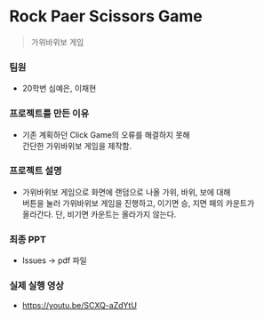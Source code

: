 # Rock Paer Scissors Game
> 가위바위보 게임

### 팀원
- 20학번 심예은, 이채현

### 프로젝트를 만든 이유
- 기존 계획하던 Click Game의 오류를 해결하지 못해<br>간단한 가위바위보 게임을 제작함.

### 프로젝트 설명 
- 가위바위보 게임으로 화면에 랜덤으로 나올 가위, 바위, 보에 대해<br>버튼을 눌러 가위바위보 게임을 진행하고, 이기면 승, 지면 패의 카운트가<br>
올라간다. 단, 비기면 카운트는 올라가지 않는다. 

### 최종 PPT
- Issues -> pdf 파일

### 실제 실행 영상
- https://youtu.be/SCXQ-aZdYtU
